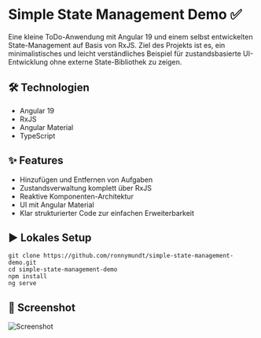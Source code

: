 # Simple State Management Demo ✅

Eine kleine ToDo-Anwendung mit Angular 19 und einem selbst entwickelten State-Management auf Basis von RxJS. 
Ziel des Projekts ist es, ein minimalistisches und leicht verständliches Beispiel für zustandsbasierte UI-Entwicklung 
ohne externe State-Bibliothek zu zeigen.

## 🛠️ Technologien

- Angular 19
- RxJS
- Angular Material
- TypeScript

## ✨ Features

- Hinzufügen und Entfernen von Aufgaben
- Zustandsverwaltung komplett über RxJS
- Reaktive Komponenten-Architektur
- UI mit Angular Material
- Klar strukturierter Code zur einfachen Erweiterbarkeit

## ▶️ Lokales Setup

```
git clone https://github.com/ronnymundt/simple-state-management-demo.git
cd simple-state-management-demo
npm install
ng serve
```

## 📸 Screenshot

![Screenshot](/src/assets/screenshot.png)
